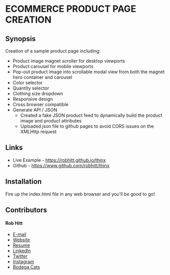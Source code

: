 # ECOMMERCE PRODUCT PAGE CREATION

## Synopsis

Creation of a sample product page including:
* Product image magnet scroller for desktop viewports
* Product carousel for mobile viewports
* Pop-out product image into scrollable modal view from both the magnet hero container and carousel
* Color selector
* Quantity selector
* Clothing size dropdown
* Responsive design
* Cross browser compatible
* Generate API / JSON
  * Created a fake JSON product feed to dynamically build the product image and product attributes
  * Uploaded json file to github pages to avoid CORS issues on the XMLHttp request

## Links

* Live Example - https://robhitt.github.io/thinx
* Github - https://www.github.com/robhitt/thinx

## Installation

Fire up the index.html file in any web browser and you'll be good to go!

## Contributors

#### Rob Hitt
* [E-mail](mailto:robhitt@gmail.com)
* [Website](https://www.robhitt.com/)
* [Resume](http://www.robhitt.com/resume)
* [LinkedIn](http://www.linkedin.com/in/robhitt)
* [Twitter](http://www.twitter.com/robhitt)
* [Instagram](http://www.instagram.com/robhitt)
* [Bodega Cats](http://www.instagram.com/bodegacatsofinstagram)